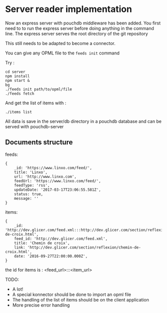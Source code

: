 # Server reader implementation

Now an express server with pouchdb middleware has been added. You first need to to run the express
server before doing anything in the command line.
The express server serves the root directory of the git repository

This still needs to be adapted to become a connector.

You can give any OPML file to the ```feeds init``` command

Try : 

```
cd server
npm install
npm start &
bg
./feeds init path/to/opml/file
./feeds fetch
```

And get the list of items with :

```
./items list
```

All data is save in the server/db directory in a pouchdb database and can be served with
pouchdb-server

## Documents structure

feeds:

```
{
    _id: 'https://www.linxo.com/feed/',
    title: 'Linxo',
    url: 'http://www.linxo.com',
    feedUrl: 'https://www.linxo.com/feed/',
    feedType: 'rss',
    updateDate: '2017-03-17T23:06:55.581Z',
    status: true,
    message: ''
}
```

items:

```
{
    _id: 'http://dev.glicer.com/feed.xml:::http://dev.glicer.com/section/reflexion/chemin-de-croix.html',
    feed_id: 'http://dev.glicer.com/feed.xml',
    title: 'Chemin de croix',
    link: 'http://dev.glicer.com/section/reflexion/chemin-de-croix.html',
    date: '2016-09-27T22:00:00.000Z',
}
```

the id for items is : <feed_url>:::<item_url>

TODO:

 - A lot!
 - A special konnector should be done to import an opml file
 - The handling of the list of items should be on the client application
 - More precise error handling


